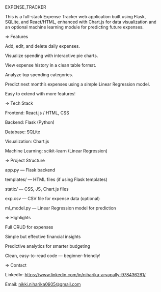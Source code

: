 EXPENSE_TRACKER

This is a full-stack Expense Tracker web application built using Flask, SQLite, and React/HTML, enhanced with Chart.js for data visualization and an optional machine learning module for predicting future expenses.


=> Features

Add, edit, and delete daily expenses.

Visualize spending with interactive pie charts.

View expense history in a clean table format.

Analyze top spending categories.

Predict next month’s expenses using a simple Linear Regression model.

Easy to extend with more features!


=> Tech Stack

Frontend: React.js / HTML, CSS

Backend: Flask (Python)

Database: SQLite

Visualization: Chart.js

Machine Learning: scikit-learn (Linear Regression)


=> Project Structure

app.py — Flask backend

templates/ — HTML files (if using Flask templates)

static/ — CSS, JS, Chart.js files

exp.csv — CSV file for expense data (optional)

ml_model.py — Linear Regression model for prediction


=> Highlights

Full CRUD for expenses

Simple but effective financial insights

Predictive analytics for smarter budgeting

Clean, easy-to-read code — beginner-friendly!


=> Contact

LinkedIn: https://www.linkedin.com/in/niharika-arvapally-978436281/

Email: nikki.niharika0905@gmail.com


